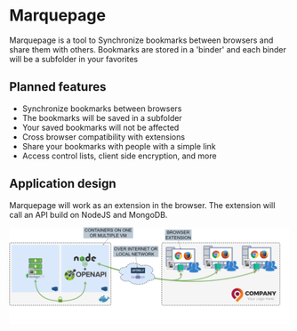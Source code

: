 # Marquepage 

Marquepage is a tool to Synchronize bookmarks between browsers and share them with others. Bookmarks are stored in a 'binder' and each binder will be a subfolder in your favorites

## Planned features

- Synchronize bookmarks between browsers
- The bookmarks will be saved in a subfolder
- Your saved bookmarks will not be affected
- Cross browser compatibility with extensions
- Share your bookmarks with people with a simple link
- Access control lists, client side encryption, and more 

## Application design

Marquepage will work as an extension in the browser. The extension will call an API build on NodeJS and MongoDB.

[<img src="docs/marquepage.png">](https://github.com/vincentlemoinefr/marquepage-api)




